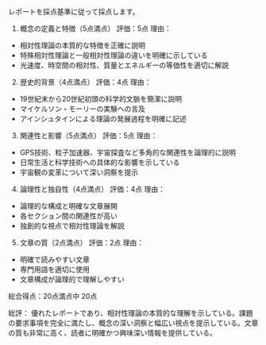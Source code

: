 レポートを採点基準に従って採点します。

1. 概念の定義と特徴（5点満点）
評価：5点
理由：
- 相対性理論の本質的な特徴を正確に説明
- 特殊相対性理論と一般相対性理論の違いを明確に示している
- 光速度、時空間の相対性、質量とエネルギーの等価性を適切に解説

2. 歴史的背景（4点満点）
評価：4点
理由：
- 19世紀末から20世紀初頭の科学的文脈を簡潔に説明
- マイケルソン・モーリーの実験への言及
- アインシュタインによる理論の発展過程を明確に記述

3. 関連性と影響（5点満点）
評価：5点
理由：
- GPS技術、粒子加速器、宇宙探査など多角的な関連性を論理的に説明
- 日常生活と科学技術への具体的な影響を示している
- 宇宙観の変革について深い洞察を提示

4. 論理性と独自性（4点満点）
評価：4点
理由：
- 論理的な構成と明確な文章展開
- 各セクション間の関連性が高い
- 独創的な視点で相対性理論を解説

5. 文章の質（2点満点）
評価：2点
理由：
- 明確で読みやすい文章
- 専門用語を適切に使用
- 文章構成が論理的で理解しやすい

総合得点：20点満点中 20点

総評：
優れたレポートであり、相対性理論の本質的な理解を示している。課題の要求事項を完全に満たし、概念の深い洞察と幅広い視点を提示している。文章の質も非常に高く、読者に明確かつ興味深い情報を提供している。